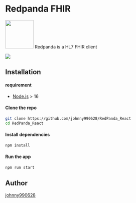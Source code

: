 
# Redpanda FHIR
<img src="https://github.com/cylab-tw/redpanda/blob/main/img/RedPanda.jpg?raw=true" width="90px">
Redpanda is a HL7 FHIR client 


![](https://github.com/johnny990628/GHL_Frontend/blob/master/public/ghl.gif)


## Installation

#### requirement
- [Node.js](https://nodejs.org/zh-tw/download/) > 16


#### Clone the repo
```bash
git clone https://github.com/johnny990628/RedPanda_React
cd RedPanda_React
```

#### Install dependencies
```bash
npm install
```


#### Run the app
```bash
npm run start
```

## Author
[johnny990628](https://github.com/johnny990628)


